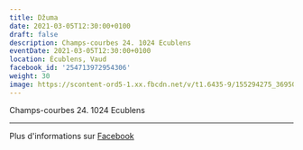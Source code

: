 ```yaml
---
title: Džuma
date: 2021-03-05T12:30:00+0100
draft: false
description: Champs-courbes 24. 1024 Ecublens
eventDate: 2021-03-05T12:30:00+0100
location: Écublens, Vaud
facebook_id: '254713972954306'
weight: 30
image: https://scontent-ord5-1.xx.fbcdn.net/v/t1.6435-9/155294275_3695079563921169_4909597834044538694_n.jpg?_nc_cat=101&ccb=1-7&_nc_sid=9e60e4&_nc_ohc=MSeptqrS4K4Q7kNvwGSKGeM&_nc_oc=Adm4A7MCoODiUB7pTrG3CtcONMa8geuE6ceX5Pq3XnW-uiuolLW2XTUoWsRJ2E_TfuE&_nc_zt=23&_nc_ht=scontent-ord5-1.xx&edm=ABTKTjYEAAAA&_nc_gid=R405Gan1BGK1rvKcPnpyyA&oh=00_AfW4pAdnOwwyERToi18BhZZ_JN7hYH70N5Nx4aGil1yvvQ&oe=68D9DE5B
---
```


Champs-courbes 24. 1024 Ecublens

---

Plus d'informations sur [Facebook](https://facebook.com/events/254713972954306)